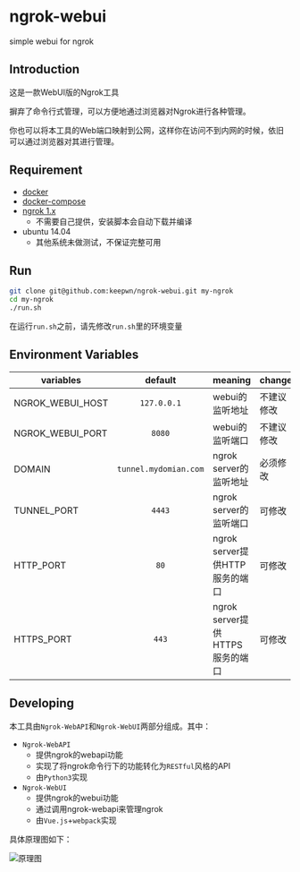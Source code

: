 # ngrok-webui
simple webui for ngrok

## Introduction
这是一款WebUI版的Ngrok工具

摒弃了命令行式管理，可以方便地通过浏览器对Ngrok进行各种管理。

你也可以将本工具的Web端口映射到公网，这样你在访问不到内网的时候，依旧可以通过浏览器对其进行管理。

## Requirement
- [docker](https://docs.docker.com/linux/)
- [docker-compose](https://docs.docker.com/compose/install/)
- [ngrok 1.x](https://github.com/inconshreveable/ngrok)
  - 不需要自己提供，安装脚本会自动下载并编译
- ubuntu 14.04
  - 其他系统未做测试，不保证完整可用

## Run
```bash
git clone git@github.com:keepwn/ngrok-webui.git my-ngrok
cd my-ngrok
./run.sh
```
在运行`run.sh`之前，请先修改`run.sh`里的环境变量

## Environment Variables
| variables        |        default        | meaning                  | change |
| ---------------- | :-------------------: | ------------------------ | ------ |
| NGROK_WEBUI_HOST |      `127.0.0.1`      | webui的监听地址               | 不建议修改  |
| NGROK_WEBUI_PORT |        `8080`         | webui的监听端口               | 不建议修改  |
| DOMAIN           | `tunnel.mydomian.com` | ngrok server的监听地址        | 必须修改   |
| TUNNEL_PORT      |        `4443`         | ngrok server的监听端口        | 可修改    |
| HTTP_PORT        |         `80`          | ngrok server提供HTTP服务的端口  | 可修改    |
| HTTPS_PORT       |         `443`         | ngrok server提供HTTPS服务的端口 | 可修改    |

## Developing
本工具由`Ngrok-WebAPI`和`Ngrok-WebUI`两部分组成。其中：
- `Ngrok-WebAPI`
  - 提供ngrok的webapi功能
  - 实现了将ngrok命令行下的功能转化为`RESTful`风格的API
  - 由`Python3`实现
- `Ngrok-WebUI`
  - 提供ngrok的webui功能
  - 通过调用ngrok-webapi来管理ngrok
  - 由`Vue.js`+`webpack`实现

具体原理图如下：

![原理图](https://raw.githubusercontent.com/keepwn/ngrok-webui/master/doc/image.png)